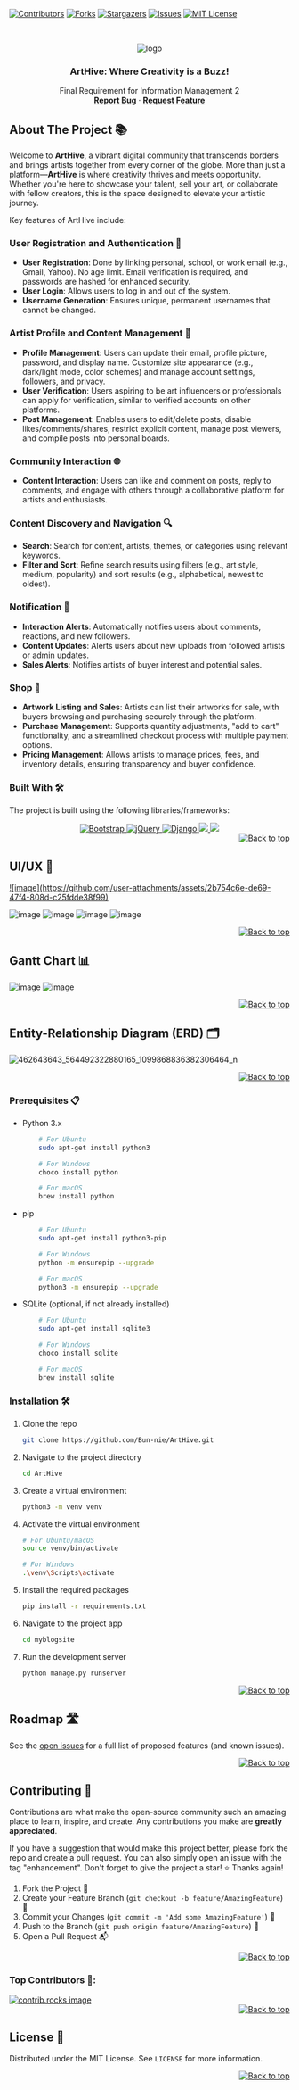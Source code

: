 [![Contributors][contributors-shield]][contributors-url]
[![Forks][forks-shield]][forks-url]
[![Stargazers][stars-shield]][stars-url]
[![Issues][issues-shield]][issues-url]
[![MIT License][license-shield]][license-url]

<!-- PROJECT LOGO -->
<br />
<div align="center">

![logo](https://github.com/user-attachments/assets/dba9b7f6-2a66-4df7-938b-b4750438717a)

<h3 align="center">ArtHive: Where Creativity is a Buzz!</h3>

<p align="center">
  Final Requirement for Information Management 2
  <br>
  <a href="https://github.com/Bun-nie/ArtHive/issues/new?assignees=&labels=&projects=&template=bug_report.md"><strong>Report Bug</strong></a>
  ·
  <a href="https://github.com/Bun-nie/ArtHive/issues/new?assignees=&labels=&projects=&template=feature_request.md"><strong>Request Feature</strong></a>
</p>
</div>


<!-- About The Project -->

## About The Project 📚

Welcome to **ArtHive**, a vibrant digital community that transcends borders and brings artists together from every corner of the globe. More than just a platform—**ArtHive** is where creativity thrives and meets opportunity. Whether you're here to showcase your talent, sell your art, or collaborate with fellow creators, this is the space designed to elevate your artistic journey.

Key features of ArtHive include:

### User Registration and Authentication 👤

- **User Registration**: Done by linking personal, school, or work email (e.g., Gmail, Yahoo). No age limit. Email verification is required, and passwords are hashed for enhanced security.  
- **User Login**: Allows users to log in and out of the system.  
- **Username Generation**: Ensures unique, permanent usernames that cannot be changed.  

### Artist Profile and Content Management 🎨

- **Profile Management**: Users can update their email, profile picture, password, and display name. Customize site appearance (e.g., dark/light mode, color schemes) and manage account settings, followers, and privacy.  
- **User Verification**: Users aspiring to be art influencers or professionals can apply for verification, similar to verified accounts on other platforms.  
- **Post Management**: Enables users to edit/delete posts, disable likes/comments/shares, restrict explicit content, manage post viewers, and compile posts into personal boards.  

### Community Interaction 🌐

- **Content Interaction**: Users can like and comment on posts, reply to comments, and engage with others through a collaborative platform for artists and enthusiasts.  

### Content Discovery and Navigation 🔍

- **Search**: Search for content, artists, themes, or categories using relevant keywords.  
- **Filter and Sort**: Refine search results using filters (e.g., art style, medium, popularity) and sort results (e.g., alphabetical, newest to oldest).  

### Notification 📢

- **Interaction Alerts**: Automatically notifies users about comments, reactions, and new followers.  
- **Content Updates**: Alerts users about new uploads from followed artists or admin updates.  
- **Sales Alerts**: Notifies artists of buyer interest and potential sales.  

### Shop 🛒

- **Artwork Listing and Sales**: Artists can list their artworks for sale, with buyers browsing and purchasing securely through the platform.  
- **Purchase Management**: Supports quantity adjustments, "add to cart" functionality, and a streamlined checkout process with multiple payment options.  
- **Pricing Management**: Allows artists to manage prices, fees, and inventory details, ensuring transparency and buyer confidence.


### Built With 🛠️

The project is built using the following libraries/frameworks:

<div align="center">
    <a href="https://getbootstrap.com/">
        <img src="https://img.shields.io/badge/Bootstrap-563D7C?style=for-the-badge&logo=bootstrap&logoColor=white" alt="Bootstrap">
    </a>
    <a href="https://jquery.com/">
        <img src="https://img.shields.io/badge/jQuery-0769AD?style=for-the-badge&logo=jquery&logoColor=white" alt="jQuery">
    </a>
    <a href="https://www.djangoproject.com/">
        <img src="https://img.shields.io/badge/Django-092E20?style=for-the-badge&logo=django&logoColor=green" alt="Django">
    </a>
    <a href="https://www.sqlite.org/">
        <img src="https://img.shields.io/badge/SQLite-003B57?style=for-the-badge&logo=sqlite&logoColor=white">
    </a>
    <a href="https://developer.mozilla.org/en-US/docs/Web/HTML">
        <img src="https://img.shields.io/badge/HTML5-E34F26?style=for-the-badge&logo=html5&logoColor=white">
    </a>
</div>

<div align="right">
    <a href="#readme-top">
        <img src="https://img.shields.io/badge/back%20to%20top-%E2%86%A9-blue?style=for-the-badge" alt="Back to top">
    </a>
</div>


<!-- Figma -->

## UI/UX 🎨

<a href="https://www.figma.com/design/hP5u97KeIgfsPhPpMKlGxH/ArtHive%3A-Where-Creativity-is-a-Buzz-(Copy)?node-id=0-1&t=NwjXnakSBF0HUrzt-1" target="_blank">
    ![image](https://github.com/user-attachments/assets/2b754c6e-de69-47f4-808d-c25fdde38f99)
</a>

![image](https://github.com/user-attachments/assets/40050b2f-86c3-4453-8f64-7379f9827b60)
![image](https://github.com/user-attachments/assets/43d9db0b-e55e-4364-8b77-47e5ce668e57)
![image](https://github.com/user-attachments/assets/e161e0f5-0021-4054-ad79-25dc43a52c03)
![image](https://github.com/user-attachments/assets/4f2bf143-48a1-46f2-9e57-2c76475433f1)



<div align="right">
    <a href="#readme-top">
        <img src="https://img.shields.io/badge/back%20to%20top-%E2%86%A9-blue?style=for-the-badge" alt="Back to top">
    </a>
</div>


<!-- Gantt Chart -->
## Gantt Chart 📊
![image](https://github.com/user-attachments/assets/d449d11d-1590-403e-abef-b00412954bb8)
![image](https://github.com/user-attachments/assets/32985fef-876e-4bac-9432-5e13e7a1939d)



<div align="right">
    <a href="#readme-top">
        <img src="https://img.shields.io/badge/back%20to%20top-%E2%86%A9-blue?style=for-the-badge" alt="Back to top">
    </a>
</div>


<!--  Entity-Relationship Diagram (ERD) 🗂️ -->

## Entity-Relationship Diagram (ERD) 🗂️
![462643643_564492322880165_1099868836382306464_n](https://github.com/user-attachments/assets/94053990-7c17-44b4-86e6-44dd3898813a)


<div align="right">
    <a href="#readme-top">
        <img src="https://img.shields.io/badge/back%20to%20top-%E2%86%A9-blue?style=for-the-badge" alt="Back to top">
    </a>
</div>


<!-- Prerequisites -->
### Prerequisites 📋

- Python 3.x

  ```sh
      # For Ubuntu
      sudo apt-get install python3

      # For Windows
      choco install python

      # For macOS
      brew install python
  ```

- pip

  ```sh
      # For Ubuntu
      sudo apt-get install python3-pip

      # For Windows
      python -m ensurepip --upgrade

      # For macOS
      python3 -m ensurepip --upgrade
  ```

- SQLite (optional, if not already installed)

  ```sh
      # For Ubuntu
      sudo apt-get install sqlite3

      # For Windows
      choco install sqlite

      # For macOS
      brew install sqlite
  ```

<!-- Installation -->

### Installation 🛠️

1. Clone the repo
   ```sh
   git clone https://github.com/Bun-nie/ArtHive.git
   ```
2. Navigate to the project directory
   ```sh
   cd ArtHive
   ```
3. Create a virtual environment
   ```sh
   python3 -m venv venv
   ```
4. Activate the virtual environment

   ```sh
   # For Ubuntu/macOS
   source venv/bin/activate

   # For Windows
   .\venv\Scripts\activate
   ```

5. Install the required packages
   ```sh
   pip install -r requirements.txt
   ```
6. Navigate to the project app
    ```sh
    cd myblogsite
    ```

7. Run the development server
   ```sh
   python manage.py runserver
   ```

<div align="right">
    <a href="#readme-top">
        <img src="https://img.shields.io/badge/back%20to%20top-%E2%86%A9-blue?style=for-the-badge" alt="Back to top">
    </a>
</div>

<!-- ROADMAP -->

## Roadmap 🛣️

See the [open issues](https://github.com/Bun-nie/ArtHive/issues) for a full list of proposed features (and known issues).

<div align="right">
    <a href="#readme-top">
        <img src="https://img.shields.io/badge/back%20to%20top-%E2%86%A9-blue?style=for-the-badge" alt="Back to top">
    </a>
</div>

<!-- CONTRIBUTING -->

## Contributing 🤝

Contributions are what make the open-source community such an amazing place to learn, inspire, and create. Any contributions you make are **greatly appreciated**.

If you have a suggestion that would make this project better, please fork the repo and create a pull request. You can also simply open an issue with the tag "enhancement". Don't forget to give the project a star! ⭐ Thanks again!

1. Fork the Project 🍴
2. Create your Feature Branch (`git checkout -b feature/AmazingFeature`) 🌟
3. Commit your Changes (`git commit -m 'Add some AmazingFeature'`) 💬
4. Push to the Branch (`git push origin feature/AmazingFeature`) 🚀
5. Open a Pull Request 📬

<div align="right">
    <a href="#readme-top">
        <img src="https://img.shields.io/badge/back%20to%20top-%E2%86%A9-blue?style=for-the-badge" alt="Back to top">
    </a>
</div>

### Top Contributors 🌟:

<a href="https://github.com/Bun-nie/ArtHive/graphs/contributors">
  <img src="https://contrib.rocks/image?repo=Bun-nie/ArtHive" alt="contrib.rocks image" />
</a>

<div align="right">
    <a href="#readme-top">
        <img src="https://img.shields.io/badge/back%20to%20top-%E2%86%A9-blue?style=for-the-badge" alt="Back to top">
    </a>
</div>

<!-- LICENSE -->

## License 📜

Distributed under the MIT License. See `LICENSE` for more information.

<div align="right">
    <a href="#readme-top">
        <img src="https://img.shields.io/badge/back%20to%20top-%E2%86%A9-blue?style=for-the-badge" alt="Back to top">
    </a>
</div>

<!-- MARKDOWN LINKS & IMAGES -->
<!-- https://www.markdownguide.org/basic-syntax/#reference-style-links -->

[contributors-shield]: https://img.shields.io/github/contributors/Bun-nie/ArtHive.svg?style=for-the-badge
[contributors-url]: https://github.com/Bun-nie/ArtHive/graphs/contributors
[forks-shield]: https://img.shields.io/github/forks/Bun-nie/ArtHive.svg?style=for-the-badge
[forks-url]: https://github.com/Bun-nie/ArtHive/network/members
[stars-shield]: https://img.shields.io/github/stars/Bun-nie/ArtHive.svg?style=for-the-badge
[stars-url]: https://github.com/Bun-nie/ArtHive/stargazers
[issues-shield]: https://img.shields.io/github/issues/Bun-nie/ArtHive.svg?style=for-the-badge
[issues-url]: https://github.com/Bun-nie/ArtHive/issues
[license-shield]: https://img.shields.io/github/license/Bun-nie/ArtHive.svg?style=for-the-badge
[license-url]: https://github.com/Bun-nie/ArtHive/blob/master/LICENSE
[product-screenshot]: images/screenshot.png
